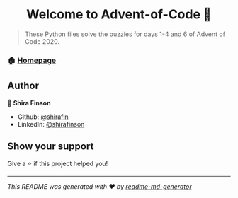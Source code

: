 <h1 align="center">Welcome to Advent-of-Code 👋</h1>
<p>
</p>

> These Python files solve the puzzles for days 1-4 and 6 of Advent of Code 2020.

### 🏠 [Homepage](https://www.adventofcode.com/2020)

## Author

👤 **Shira Finson**

* Github: [@shirafin](https://github.com/shirafin)
* LinkedIn: [@shirafinson](https://linkedin.com/in/shirafinson)

## Show your support

Give a ⭐️ if this project helped you!

***
_This README was generated with ❤️ by [readme-md-generator](https://github.com/kefranabg/readme-md-generator)_
